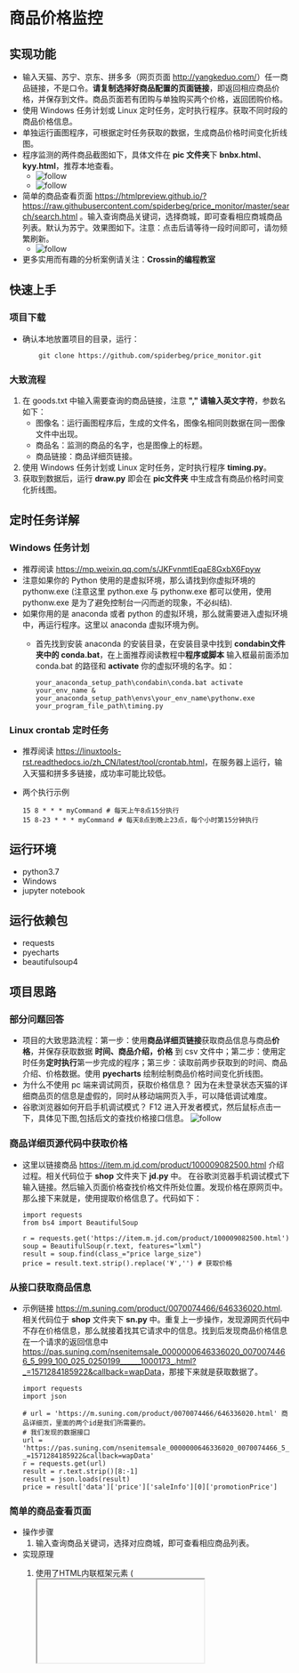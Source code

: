 # 商品价格监控
## 实现功能
* 输入天猫、苏宁、京东、拼多多（网页页面 <http://yangkeduo.com/>）任一商品链接，不是口令。**请复制选择好商品配置的页面链接**，即返回相应商品价格，并保存到文件。商品页面若有团购与单独购买两个价格，返回团购价格。
* 使用 Windows 任务计划或 Linux 定时任务，定时执行程序。获取不同时段的商品价格信息。
* 单独运行画图程序，可根据定时任务获取的数据，生成商品价格时间变化折线图。
* 程序监测的两件商品截图如下，具体文件在 **pic 文件夹**下 **bnbx.html**、**kyy.html**，推荐本地查看。
     * ![follow](pic/保暖背心.png)<br>
     * ![follow](pic/烤鱿鱼丝.png)<br>
* 简单的商品查看页面 <https://htmlpreview.github.io/?https://raw.githubusercontent.com/spiderbeg/price_monitor/master/search/search.html> 。输入查询商品关键词，选择商城，即可查看相应商城商品列表。默认为苏宁。效果图如下。注意：点击后请等待一段时间即可，请勿频繁刷新。
     * ![follow](search/search.png)<br>
* 更多实用而有趣的分析案例请关注：<strong>Crossin的编程教室</strong>
## 快速上手
### 项目下载
* 确认本地放置项目的目录，运行：
          
          git clone https://github.com/spiderbeg/price_monitor.git
### 大致流程
1. 在 goods.txt 中输入需要查询的商品链接，注意 **\",\" 请输入英文字符**，参数名如下：
      * 图像名：运行画图程序后，生成的文件名，图像名相同则数据在同一图像文件中出现。
      * 商品名：监测的商品的名字，也是图像上的标题。
      * 商品链接：商品详细页链接。
2. 使用 Windows 任务计划或 Linux 定时任务，定时执行程序 **timing.py**。
3. 获取到数据后，运行 **draw.py** 即会在 **pic文件夹** 中生成含有商品价格时间变化折线图。
## 定时任务详解
### Windows 任务计划
* 推荐阅读 <https://mp.weixin.qq.com/s/JKFvnmtlEqaE8GxbX6Fpyw>
* 注意如果你的 Python 使用的是虚拟环境，那么请找到你虚拟环境的 pythonw.exe (注意这里 python.exe 与 pythonw.exe 都可以使用，使用 pythonw.exe 是为了避免控制台一闪而逝的现象，不必纠结).
* 如果你用的是 anaconda 或者 python 的虚拟环境，那么就需要进入虚拟环境中，再运行程序。这里以 anaconda 虚拟环境为例。
    * 首先找到安装 anaconda 的安装目录，在安装目录中找到 **condabin文件夹中的 conda.bat**，在上面推荐阅读教程中**程序或脚本** 输入框最前面添加 conda.bat 的路径和 **activate** 你的虚拟环境的名字。如： 
    
          your_anaconda_setup_path\condabin\conda.bat activate your_env_name & your_anaconda_setup_path\envs\your_env_name\pythonw.exe your_program_file_path\timing.py
### Linux crontab 定时任务
* 推荐阅读 <https://linuxtools-rst.readthedocs.io/zh_CN/latest/tool/crontab.html>，在服务器上运行，输入天猫和拼多多链接，成功率可能比较低。
* 两个执行示例

      15 8 * * * myCommand # 每天上午8点15分执行
      15 8-23 * * * myCommand # 每天8点到晚上23点，每个小时第15分钟执行 
## 运行环境
* python3.7
* Windows
* jupyter notebook
## 运行依赖包
* requests
* pyecharts
* beautifulsoup4
## 项目思路
### 部分问题回答
* 项目的大致思路流程：第一步：使用**商品详细页链接**获取商品信息与商品**价格**，并保存获取数据 **时间、商品介绍，价格** 到 csv 文件中；第二步：使用定时任务**定时执行**第一步完成的程序；第三步：读取前两步获取到的时间、商品介绍、价格数据。使用 **pyecharts** 绘制绘制商品价格时间变化折线图。
* 为什么不使用 pc 端来调试网页，获取价格信息？ 因为在未登录状态天猫的详细商品页的信息是虚假的，同时从移动端网页入手，可以降低调试难度。
* 谷歌浏览器如何开启手机调试模式？ F12 进入开发者模式，然后鼠标点击一下，具体见下图,包括后文的查找价格接口信息。
![follow](follow.png)<br>
### 商品详细页源代码中获取价格
* 这里以链接商品 <https://item.m.jd.com/product/100009082500.html> 介绍过程。相关代码位于 **shop** 文件夹下 **jd.py** 中。 在谷歌浏览器手机调试模式下输入链接。然后输入页面价格查找价格文件所处位置。发现价格在原网页中。那么接下来就是，使用提取价格信息了。代码如下：

      import requests
      from bs4 import BeautifulSoup

      r = requests.get('https://item.m.jd.com/product/100009082500.html')
      soup = BeautifulSoup(r.text, features="lxml")
      result = soup.find(class_="price large_size")
      price = result.text.strip().replace('¥','') # 获取价格
        
### 从接口获取商品信息
* 示例链接 <https://m.suning.com/product/0070074466/646336020.html>. 相关代码位于 **shop** 文件夹下 **sn.py** 中。重复上一步操作，发现源网页代码中不存在价格信息，那么就接着找其它请求中的信息。找到后发现商品价格信息在一个请求的返回信息中 <https://pas.suning.com/nsenitemsale_0000000646336020_0070074466_5_999_100_025_0250199______1000173_.html?_=1571284185922&callback=wapData>，那接下来就是获取数据了。

      import requests
      import json
      
      # url = 'https://m.suning.com/product/0070074466/646336020.html' 商品详细页，里面的两个id是我们所需要的。
      # 我们发现的数据接口
      url = 'https://pas.suning.com/nsenitemsale_0000000646336020_0070074466_5_999_100_025_0250199______1000173_.html?_=1571284185922&callback=wapData'
      r = requests.get(url)
      result = r.text.strip()[8:-1]
      result = json.loads(result)
      price = result['data']['price']['saleInfo'][0]['promotionPrice']
### 简单的商品查看页面
* 操作步骤
    1. 输入查询商品关键词，选择对应商城，即可查看相应商品列表。
* 实现原理
    1. 使用了HTML内联框架元素 (<iframe>)。只需要另一个 HTML 页面的链接，它就能够将另一个 HTML 页面嵌入到当前页面中。即我们要做的就是利用各商城的商品列表页面链接把各商城的商品列表页面嵌入到我们的页面中。
    
            <iframe src="https://search.suning.com/%E6%89%8B%E6%9C%BA/" id='ifa' width="1450" height="700" ></iframe>
    2. 当选择商城时，使用 js 更换 iframe 中的链接即可。具体 js 代码可查看 search 文件夹下 search.html。
## 主要文件说明
### shop 文件夹
* info 部分类别商品的测试记录。
* jd.py 京东商品链接的处理程序。实现功能：输入京东商品链接，输出当前商品价格。
* tm.py 天猫商品链接处理程序。功能：在商品详细页显示商品已选的条件下。输入商品链接，获取天猫商品价格 。
* sn.py 苏宁商品链接的处理程序。功能：在商品详细页显示商品已选的条件下。输入商品链接，获取苏宁易购商品价格 。
* pdd.py 拼多多商品链接的处理程序。功能：输入平多多商品链接，返回价格。
### test.py
* 测试商品链接是否能够成功获取到商品价格。
### timing.py
* 进行定时抓取任务时，运行的文件。
### data 文件夹
* 商品价格信息获取后储存位置。
### pic 文件夹
* 运行 draw.py 后，图像文件生成在 pic 文件中。
## Crossin的编程教室
* 更多实用而有趣的分析案例请关注：**Crossin的编程教室** <br>
<img src="Crossin的编程教室.jpg" alt="Crossin的编程教室.jpg" height="200" width="200">   

